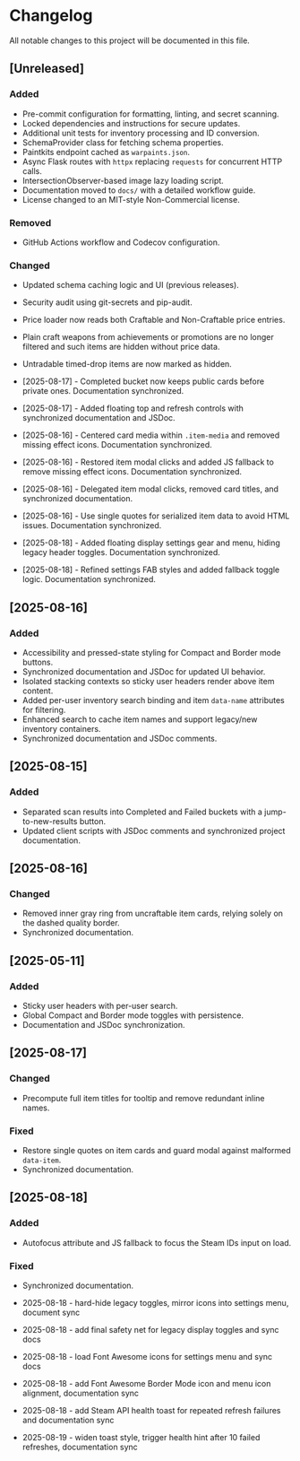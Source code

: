 # Changelog

All notable changes to this project will be documented in this file.

## [Unreleased]

### Added

- Pre-commit configuration for formatting, linting, and secret scanning.
- Locked dependencies and instructions for secure updates.
- Additional unit tests for inventory processing and ID conversion.
- SchemaProvider class for fetching schema properties.
- Paintkits endpoint cached as `warpaints.json`.
- Async Flask routes with `httpx` replacing `requests` for concurrent HTTP calls.
- IntersectionObserver-based image lazy loading script.
- Documentation moved to `docs/` with a detailed workflow guide.
- License changed to an MIT-style Non-Commercial license.

### Removed

- GitHub Actions workflow and Codecov configuration.

### Changed

- Updated schema caching logic and UI (previous releases).
- Security audit using git-secrets and pip-audit.
- Price loader now reads both Craftable and Non-Craftable price entries.
- Plain craft weapons from achievements or promotions are no longer filtered and
  such items are hidden without price data.
- Untradable timed-drop items are now marked as hidden.

- [2025-08-17] - Completed bucket now keeps public cards before private ones. Documentation synchronized.

- [2025-08-17] - Added floating top and refresh controls with synchronized documentation and JSDoc.
- [2025-08-16] - Centered card media within `.item-media` and removed missing effect icons. Documentation synchronized.
- [2025-08-16] - Restored item modal clicks and added JS fallback to remove missing effect icons. Documentation synchronized.
- [2025-08-16] - Delegated item modal clicks, removed card titles, and synchronized documentation.
- [2025-08-16] - Use single quotes for serialized item data to avoid HTML issues. Documentation synchronized.

- [2025-08-18] - Added floating display settings gear and menu, hiding legacy header toggles. Documentation synchronized.
- [2025-08-18] - Refined settings FAB styles and added fallback toggle logic. Documentation synchronized.

## [2025-08-16]

### Added

- Accessibility and pressed-state styling for Compact and Border mode buttons.
- Synchronized documentation and JSDoc for updated UI behavior.
- Isolated stacking contexts so sticky user headers render above item content.
- Added per-user inventory search binding and item `data-name` attributes for filtering.
- Enhanced search to cache item names and support legacy/new inventory containers.
- Synchronized documentation and JSDoc comments.

## [2025-08-15]

### Added

- Separated scan results into Completed and Failed buckets with a jump-to-new-results button.
- Updated client scripts with JSDoc comments and synchronized project documentation.

## [2025-08-16]

### Changed

- Removed inner gray ring from uncraftable item cards, relying solely on the dashed quality border.
- Synchronized documentation.

## [2025-05-11]

### Added

- Sticky user headers with per-user search.
- Global Compact and Border mode toggles with persistence.
- Documentation and JSDoc synchronization.

## [2025-08-17]

### Changed

- Precompute full item titles for tooltip and remove redundant inline names.

### Fixed

- Restore single quotes on item cards and guard modal against malformed `data-item`.
- Synchronized documentation.

## [2025-08-18]

### Added

- Autofocus attribute and JS fallback to focus the Steam IDs input on load.

### Fixed

- Synchronized documentation.
- 2025-08-18 - hard-hide legacy toggles, mirror icons into settings menu, document sync
- 2025-08-18 - add final safety net for legacy display toggles and sync docs

- 2025-08-18 - load Font Awesome icons for settings menu and sync docs

- 2025-08-18 - add Font Awesome Border Mode icon and menu icon alignment, documentation sync
- 2025-08-18 - add Steam API health toast for repeated refresh failures and documentation sync
- 2025-08-19 - widen toast style, trigger health hint after 10 failed refreshes, documentation sync
